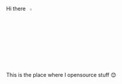 Hi there &nbsp; <img src="https://github.com/S4tish07/S4tish07/blob/main/Images/download.gif" width="4%"></a>


This is the place where I opensource stuff 😊

<!--
**satishadhikari07/satishadhikari07** is a ✨ _special_ ✨ repository because its `README.md` (this file) appears on your GitHub profile.

Here are some ideas to get you started:

- 🔭 I’m currently working on ...
- 🌱 I’m currently learning ...
- 👯 I’m looking to collaborate on ...
- 🤔 I’m looking for help with ...
- 💬 Ask me about ...
- 📫 How to reach me: ...
- 😄 Pronouns: ...
- ⚡ Fun fact: ...
-->
